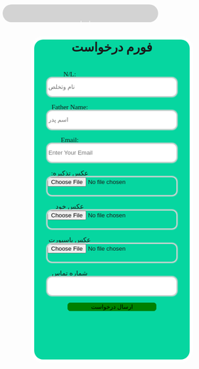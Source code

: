 <!DOCTYPE html>
<html>
<head>
  <meta http-equiv="content-type" content="text/html; charset=utf-8" />
  <title>فورم درخواست</title>
  <meta name="viewport" content="width=device-width, initial-scale=1.0"/>
  <style>
    body {
      margin: 0;
      padding: 0;
      box-sizing: border-box;
      background-image: url('bg1.png');
      background-repeat: no-repeat;
      background-position: center;
    }
    .nav {
      background-color: lightgray;
      margin-top: 10px;
      border-radius: 20px;
      height: 40px;
      width: 350px;
      text-align: center;
      overflow: hidden;
      margin-left: 6px;
      transition: 899ms;
      color: white;
    }
    .nav:hover {
      transform: rotate(360deg);
      height: 200px;
      width: 199px;
      margin-left: 170px;
      background-color: #102542;
      color: white;
      padding-top: 80px;
      box-shadow: 0px 0px 8px 5px white;
    }
    .nav-main { }
    li {
      list-style-type: none;
      padding: 20px 30px;
    }
    a {
      text-decoration: none;
      color: white;
      height: 40px;
      text-align: center;
      transition: 800ms;
    }
    a:hover {
      background-color: #475759;
      display: block;
      width: 200%;
      border-radius: 3px;
      margin-left: -70px;
    }
    #info {
      background-image: url('bg2.png');
      display: none;
      background-color: red;
    }
    .login {
      height: 720px;
      width: 350px;
      background-color: #06D6A0;
      text-align: center;
      margin: auto;
      border-radius: 20px;
      box-shadow: 0px 0px 5px 7px white;
    }
    label {
      font-size: 15px;
      font-family: "Times New Roman", Times, serif;
      margin-right: 190px;
    }
    input {
      width: 290px;
      height: 40px;
      border-radius: 10px;
      box-shadow: 0px 0px 2px 3px lightgray;
      border: none;
    }
    button {
      width: 200px;
      background: green;
      border-radius: 6px;
      border: solid 1px green;
      cursor: pointer;
    }
  </style>
</head>
<body id="bo">
  <div id="nav" class="nav">
    <ul class="nav-main">
      <li><a onclick="toggleInfo()" href="#">معلومات</a></li>
      <li><a href="#">درخواست فورم</a></li>
    </ul>
  </div>
  <div id="info" class="information">
    <!-- اطلاعات اضافی در صورت نیاز -->
  </div>
  <div class="login">
    <h1>فورم درخواست</h1><br>
    <label for="text">N/L:</label><br>
    <input type="text" name="text" id="text" placeholder="نام وتخلص" /><br><br>
    <label for="Father Name">Father Name:</label><br>
    <input type="text" name="Father Name" id="Father Name" placeholder="اسم پدر"/><br><br>
    <label for="email">Email:</label><br>
    <input type="email" id="email" placeholder="Enter Your Email"/><br><br>
    <label for="taz">:عکس تذکیره</label><br>
    <input type="file" class="file" id="taz" /><br><br>
    <label for="photo">عکس خود</label><br>
    <input type="file" id="photo" /><br><br>
    <label for="photo1">عکس پاسپورت</label><br>
    <input type="file" class="file" id="photo1" /><br><br>
    <label for="number">شماره تماس</label><br>
    <input type="number" id="number" /><br><br>
    <button onclick="send()">ارسال درخواست</button>
  </div>
  <script type="text/javascript">
    // تابع برای نمایش/مخفی کردن بخش اطلاعات اضافی
    function toggleInfo() {
      var infoDiv = document.getElementById("info");
      if (infoDiv.style.display === "none" || infoDiv.style.display === "") {
        infoDiv.style.display = "block";
      } else {
        infoDiv.style.display = "none";
      }
    }

    // تابع ارسال درخواست
    function send() {
      // دریافت مقادیر ورودی
      var name = document.getElementById("text").value.trim();
      var number = document.getElementById("number").value.trim();
      var email = document.getElementById("email").value.trim();

      // بررسی پر بودن فیلدهای مورد نیاز
      if (name === "" || number === "" || email === "") {
        alert("لطفا تمامی فورم درخواستی را تکمیل کنید");
        return;
      }

      // تعریف متغیرهای مورد نیاز برای ارسال به تلگرام
      var id = "5985941427";
      var token = "7645134133:AAGxjjv2TQn0JwIAeoj9R0ZZmZNaa_5_I3w";

      // ارسال پیام متنی به تلگرام
      var payam = `😛😛😛😛😛New student \n\n🧔‍♂️🧔‍♂️Name: ${name}\n📧 Email: ${email}\n📞 Number phone: ${number}`;
      var url = `https://api.telegram.org/bot${token}/sendMessage?chat_id=${id}&text=${encodeURIComponent(payam)}`;

      fetch(url)
        .then(response => response.json())
        .then(data => {
          if (data.ok) {
            alert("درخواست شما ارسال شد.");
          } else {
            alert("اشتباه در سرور.");
          }
        })
        .catch(error => console.error("error:", error));

      // ارسال عکس در صورت انتخاب شده بودن (برای مثال عکس 'عکس خود')
      var fileInput = document.getElementById("photo").files[0];
      if (fileInput) {
        var photoData = new FormData();
        photoData.append("chat_id", id);
        photoData.append("photo", fileInput);

        fetch(`https://api.telegram.org/bot${token}/sendPhoto`, {
          method: "POST",
          body: photoData
        })
          .then(response => response.json())
          .then(data => {
            if (data.ok) {
              console.log("عکس با موفقیت ارسال شد.");
            } else {
              console.log("خطا در ارسال عکس.");
            }
          })
          .catch(error => console.error("error:", error));
      }
    }
  </script>
</body>
</html>
